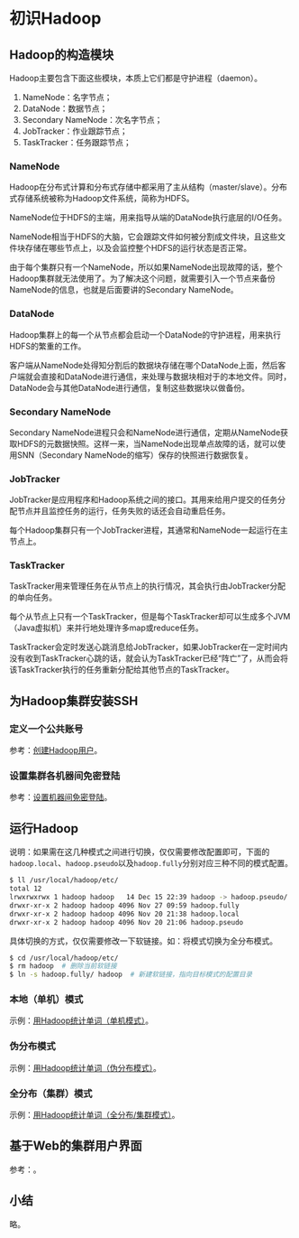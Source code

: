 # 初识Hadoop

## Hadoop的构造模块

Hadoop主要包含下面这些模块，本质上它们都是守护进程（daemon）。
1. NameNode：名字节点；
2. DataNode：数据节点；
3. Secondary NameNode：次名字节点；
4. JobTracker：作业跟踪节点；
5. TaskTracker：任务跟踪节点；

### NameNode

Hadoop在分布式计算和分布式存储中都采用了主从结构（master/slave）。分布式存储系统被称为Hadoop文件系统，简称为HDFS。

NameNode位于HDFS的主端，用来指导从端的DataNode执行底层的I/O任务。

NameNode相当于HDFS的大脑，它会跟踪文件如何被分割成文件块，且这些文件块存储在哪些节点上，以及会监控整个HDFS的运行状态是否正常。

由于每个集群只有一个NameNode，所以如果NameNode出现故障的话，整个Hadoop集群就无法使用了。为了解决这个问题，就需要引入一个节点来备份NameNode的信息，也就是后面要讲的Secondary NameNode。


### DataNode

Hadoop集群上的每一个从节点都会启动一个DataNode的守护进程，用来执行HDFS的繁重的工作。

客户端从NameNode处得知分割后的数据块存储在哪个DataNode上面，然后客户端就会直接和DataNode进行通信，来处理与数据块相对于的本地文件。同时，DataNode会与其他DataNode进行通信，复制这些数据块以做备份。


### Secondary NameNode

Secondary NameNode进程只会和NameNode进行通信，定期从NameNode获取HDFS的元数据快照。这样一来，当NameNode出现单点故障的话，就可以使用SNN（Secondary NameNode的缩写）保存的快照进行数据恢复。


### JobTracker

JobTracker是应用程序和Hadoop系统之间的接口。其用来给用户提交的任务分配节点并且监控任务的运行，任务失败的话还会自动重启任务。

每个Hadoop集群只有一个JobTracker进程，其通常和NameNode一起运行在主节点上。


### TaskTracker

TaskTracker用来管理任务在从节点上的执行情况，其会执行由JobTracker分配的单向任务。

每个从节点上只有一个TaskTracker，但是每个TaskTracker却可以生成多个JVM（Java虚拟机）来并行地处理许多map或reduce任务。

TaskTracker会定时发送心跳消息给JobTracker，如果JobTracker在一定时间内没有收到TaskTracker心跳的话，就会认为TaskTracker已经“阵亡”了，从而会将该TaskTracker执行的任务重新分配给其他节点的TaskTracker。


## 为Hadoop集群安装SSH

### 定义一个公共账号

参考：[创建Hadoop用户](#docs/install#创建Hadoop用户)。


### 设置集群各机器间免密登陆

参考：[设置机器间免密登陆](#docs/install#设置机器间免密登陆)。


## 运行Hadoop

说明：如果需在这几种模式之间进行切换，仅仅需要修改配置即可，下面的`hadoop.local`、`hadoop.pseudo`以及`hadoop.fully`分别对应三种不同的模式配置。

```bash
$ ll /usr/local/hadoop/etc/
total 12
lrwxrwxrwx 1 hadoop hadoop   14 Dec 15 22:39 hadoop -> hadoop.pseudo/
drwxr-xr-x 2 hadoop hadoop 4096 Nov 27 09:59 hadoop.fully
drwxr-xr-x 2 hadoop hadoop 4096 Nov 20 21:38 hadoop.local
drwxr-xr-x 2 hadoop hadoop 4096 Nov 20 21:06 hadoop.pseudo
```

具体切换的方式，仅仅需要修改一下软链接。如：将模式切换为全分布模式。

```bash
$ cd /usr/local/hadoop/etc/
$ rm hadoop  # 删除当前软链接
$ ln -s hadoop.fully/ hadoop  # 新建软链接，指向目标模式的配置目录
```

### 本地（单机）模式

示例：[用Hadoop统计单词（单机模式）](#docs/hia_wordcount_standalone)。


### 伪分布模式

示例：[用Hadoop统计单词（伪分布模式）](#docs/hia_wordcount_pseudo)。


### 全分布（集群）模式

示例：[用Hadoop统计单词（全分布/集群模式）](#docs/hia_wordcount_cluster)。


## 基于Web的集群用户界面

参考：[]()。

## 小结

略。
